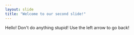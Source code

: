 ```yaml
---
layout: slide
title: "Welcome to our second slide!"
---
```

Hello! Don't do anything stupid!
Use the left arrow to go back!
